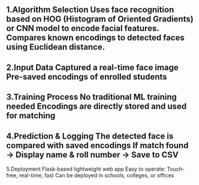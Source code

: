 1.Algorithm Selection
  Uses face recognition based on HOG (Histogram of Oriented Gradients) or CNN model to encode facial features.
  Compares known encodings to detected faces using Euclidean distance.
  ---
2.Input Data
  Captured a real-time face image
  Pre-saved encodings of enrolled students
  ---
3.Training Process
  No traditional ML training needed
  Encodings are directly stored and used for matching
  ---
4.Prediction & Logging
  The detected face is compared with saved encodings
  If match found → Display name & roll number → Save to CSV
  ---
5.Deployment
  Flask-based lightweight web app
  Easy to operate: Touch-free, real-time, fast
  Can be deployed in schools, colleges, or offices

